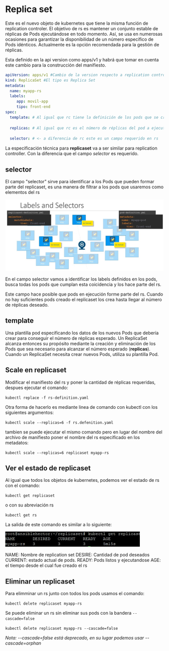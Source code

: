 # Replica set

Este es el nuevo objeto de kubernetes que tiene la misma función de replication controler. El objetivo de rs es mantener un conjunto estable de réplicas de Pods ejecutándose en todo momento. Así, se usa en numerosas ocasiones para garantizar la disponibilidad de un número específico de Pods idénticos. Actualmente es la opción recomendada para la gestión de réplicas.

Esta definido en la api version como apps/v1 y habrá que tomar en cuenta este cambio para la construcción del manifiesto.

~~~yaml
apiVersion: apps/v1 #Cambio de la version respecto a replication controller
kind: ReplicaSet #El tipo es Replica Set
metadata:
  name: myapp-rs
  labels:
     app: movil-app
     tipo: front-end
spec:
  template: # Al igual que rc tiene la definición de los pods que se crearán con la réplicas

  replicas: # Al igual que rc es el número de réplicas del pod a ejecutarse

  selector: # <- a diferencia de rc este es un campo requerido en rs

~~~

La especificación técnica para **replicaset** va a ser similar para replication controller. Con la diferencia que el campo *selector* es requerido.

## selector

El campo \"selector\" sirve para identificar a los Pods que pueden formar parte del replicaset, es una manera de filtrar a los pods que usaremos como elementos del rs

![campo selector](../img/labels_selectors.jpg)

En el campo selector vamos a identificar los labels definidos en los pods, busca todas los pods que cumplan esta coicidencia y los hace parte del rs.

Este campo hace posible que pods en ejecución forme parte del rs. Cuando no hay suficientes pods creado el replicaset los crea hasta llegar al número de réplicas deseado.

## template

Una plantilla pod especificando los datos de los nuevos Pods que debería crear para conseguir el número de réplicas esperado. Un ReplicaSet alcanza entonces su propósito mediante la creación y eliminación de los Pods que sea necesario para alcanzar el número esperado (**replicas**). Cuando un ReplicaSet necesita crear nuevos Pods, utiliza su plantilla Pod.

## Scale en replicaset

Modificar el manifiesto del rs y poner la cantidad de réplicas requeridas, despues ejecutar el comando:

`kubectl replace -f rs-definition.yaml`

Otra forma de hacerlo es mediante linea de comando con kubectl con los siguientes argumentos:

`kubectl scale --replicas=6 -f rs.defenition.yaml`

tambien se puede ejecutar el mismo comando pero en lugar del nombre del archivo de manifiesto poner el nombre del rs especificado en los metadatos:

`kubectl scale --replicas=6 replicaset myapp-rs`

## Ver el estado de replicaset

Al igual que todos los objetos de kubernetes, podemos ver el estado de rs con el comando:

`kubectl get replicaset`

o con su abreviación rs

`kubectl get rs`

La salida de este comando es similar a lo siguiente:

![rs output](../img/get_rs_output.jpg)

NAME: Nombre de replication set
DESIRE: Cantidad de pod deseados
CURRENT: estado actual de pods.
READY: Pods listos y ejecutandose
AGE: el tiempo desde el cual fue creado el rs

## Eliminar un replicaset

Para elimminar un rs junto con todos los pods usamos el comando:

`kubectl delete replicaset myapp-rs`

Se puede eliminar un rs sin eliminar sus pods con la bandera `--cascade=false`

`kubectl delete replicaset myapp-rs --cascade=false`

*Nota: --cascade=false está deprecado, en su lugar podemos usar --cascade=orphan*